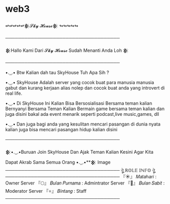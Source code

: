 # web3

↫↫↫↫↫𒆜𝓢𝓴𝔂 𝓗𝓸𝓾𝓼𝓮𒆜 ↬↬↬↬↬

────────────────────────────────────

𒆜Hallo Kami Dari 𝓢𝓴𝔂 𝓗𝓸𝓾𝓼𝓮  Sudah Menanti Anda Loh 𒆜

────────────────────────────────────

•.¸¸.• Btw Kalian dah tau SkyHouse Tuh Apa Sih ?

•.¸¸.• SkyHouse Adalah server yang cocok buat para manusia manusia gabut dan kurang kerjaan alias nolep dan cocok buat anda yang introvert di real life.

•.¸¸.• Di SkyHouse Ini Kalian Bisa Bersosialisasi Bersama teman kalian Bernyanyi Bersama Teman Kalian Bermain game bersama teman kalian dan juga disini bakal ada event menarik seperti podcast,live music,games, dll

•.¸¸.• Dan juga bagi anda yang kesulitan mencari pasangan di dunia nyata kalian juga bisa mencari pasangan hidup kalian disini

────────────────────────────────────

𒆜•.¸¸.•Buruan Join SkyHouse Dan Ajak Teman Kalian Kesini Agar Kita Dapat Akrab Sama Semua Orang •.¸¸.•**𒆜 
Image
──────────────────────────────────── 
                            ঔৣ   ℝ𝕆𝕃𝔼 𝕀ℕ𝔽𝕆   ঔৣ
──────────────────────────────────── 
『☀️』 𝑀𝑎𝑡𝑎ℎ𝑎𝑟𝑖 : Owner Server
『🌕』 𝐵𝑢𝑙𝑎𝑛 𝑃𝑢𝑟𝑛𝑎𝑚𝑎 : Admintrator Server
『🌙』 𝐵𝑢𝑙𝑎𝑛 𝑆𝑎𝑏𝑖𝑡 : Moderator Server 
『⭐』 𝐵𝑖𝑛𝑡𝑎𝑛𝑔 : Staff 
────────────────────────────────────
